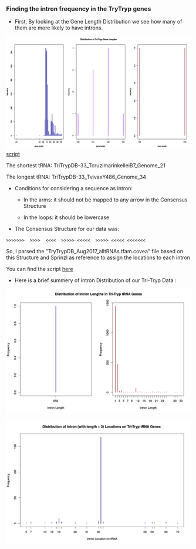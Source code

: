### Finding the intron frequency in the TryTryp genes

* First, By looking at the Gene Length Distribution we see how many of them are more likely to have introns.

![alt text](https://github.com/fhadinezhadUC/leshmania/blob/master/intronFrequency/GeneLengthDistribution.svg)
[script](https://github.com/fhadinezhadUC/leshmania/blob/master/GeneLength.R)

The shortest tRNA: TriTrypDB-33_TcruzimarinkelleiB7_Genome_21

The longest tRNA: TriTrypDB-33_TvivaxY486_Genome_34

* Conditions for considering a sequence as intron:

   * In the arms: it should not be mapped to any arrow in the Consensus Structure

   * In the loops: it should be lowercase 

* The Consensus Structure for our data was:
```
>>>>>>>  >>>>  <<<<  >>>>> <<<<<  >>>>> <<<<< <<<<<<<
```

So, I parsed the "TryTrypDB_Aug2017_alltRNAs.tfam.covea" file based on this Structure and Sprinzl as reference to assign the locations to each intron

You can find the script [here](https://github.com/fhadinezhadUC/leshmania/blob/master/intronDist.R)

* Here is a brief summery of intron Distribution of our Tri-Tryp Data :

![alt text](https://github.com/fhadinezhadUC/leshmania/blob/master/intronFrequency/IntronLengthDist.svg)

![alt text](https://github.com/fhadinezhadUC/leshmania/blob/master/intronFrequency/intronlocationdist.svg)

